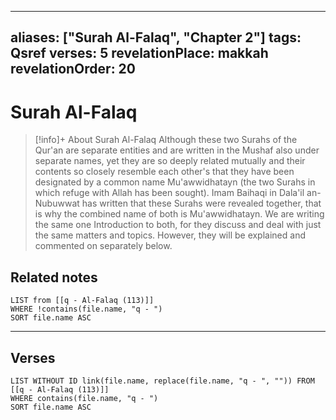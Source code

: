 
---
aliases: ["Surah Al-Falaq", "Chapter 2"]
tags: Qsref
verses: 5
revelationPlace: makkah
revelationOrder: 20
---

# Surah Al-Falaq

> [!info]+ About Surah Al-Falaq
> Although these two Surahs of the Qur'an are separate entities and are written in the Mushaf also under separate names, yet they are so deeply related mutually and their contents so closely resemble each other's that they have been designated by a common name Mu'awwidhatayn (the two Surahs in which refuge with Allah has been sought). Imam Baihaqi in Dala'il an-Nubuwwat has written that these Surahs were revealed together, that is why the combined name of both is Mu'awwidhatayn. We are writing the same one Introduction to both, for they discuss and deal with just the same matters and topics. However, they will be explained and commented on separately below.

## Related notes
```dataview
LIST from [[q - Al-Falaq (113)]]
WHERE !contains(file.name, "q - ")
SORT file.name ASC
```

---

## Verses
```dataview
LIST WITHOUT ID link(file.name, replace(file.name, "q - ", "")) FROM [[q - Al-Falaq (113)]]
WHERE contains(file.name, "q - ")
SORT file.name ASC
```

